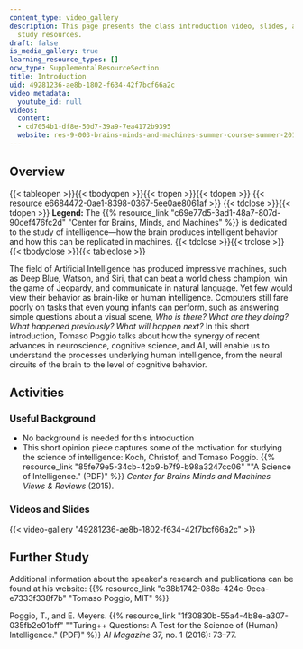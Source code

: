 ```yaml
---
content_type: video_gallery
description: This page presents the class introduction video, slides, and further
  study resources.
draft: false
is_media_gallery: true
learning_resource_types: []
ocw_type: SupplementalResourceSection
title: Introduction
uid: 49281236-ae8b-1802-f634-42f7bcf66a2c
video_metadata:
  youtube_id: null
videos:
  content:
  - cd7054b1-df8e-50d7-39a9-7ea4172b9395
  website: res-9-003-brains-minds-and-machines-summer-course-summer-2015
---
```

## Overview

{{< tableopen >}}{{< tbodyopen >}}{{< tropen >}}{{< tdopen >}}
{{< resource e6684472-0ae1-8398-0367-5ee0ae8061af >}}
{{< tdclose >}}{{< tdopen >}}
**Legend:** The {{% resource_link "c69e77d5-3ad1-48a7-807d-90cef476fc2d" "Center for Brains, Minds, and Machines" %}} is dedicated to the study of intelligence—how the brain produces intelligent behavior and how this can be replicated in machines.
{{< tdclose >}}{{< trclose >}}{{< tbodyclose >}}{{< tableclose >}}

The field of Artificial Intelligence has produced impressive machines, such as Deep Blue, Watson, and Siri, that can beat a world chess champion, win the game of Jeopardy, and communicate in natural language. Yet few would view their behavior as brain-like or human intelligence. Computers still fare poorly on tasks that even young infants can perform, such as answering simple questions about a visual scene, *Who is there? What are they doing? What happened previously?* *What will happen next?* In this short introduction, Tomaso Poggio talks about how the synergy of recent advances in neuroscience, cognitive science, and AI, will enable us to understand the processes underlying human intelligence, from the neural circuits of the brain to the level of cognitive behavior.

## Activities

### Useful Background

- No background is needed for this introduction
- This short opinion piece captures some of the motivation for studying the science of intelligence: Koch, Christof, and Tomaso Poggio. {{% resource_link "85fe79e5-34cb-42b9-b7f9-b98a3247cc06" "\"A Science of Intelligence.\" (PDF)" %}} *Center for Brains Minds and Machines Views & Reviews* (2015).

### Videos and Slides

{{< video-gallery "49281236-ae8b-1802-f634-42f7bcf66a2c" >}}

## Further Study

Additional information about the speaker's research and publications can be found at his website: {{% resource_link "e38b1742-088c-424c-9eea-e7333f338f7b" "Tomaso Poggio, MIT" %}}

Poggio, T., and E. Meyers. {{% resource_link "1f30830b-55a4-4b8e-a307-035fb2e01bff" "\"Turing++ Questions: A Test for the Science of (Human) Intelligence.\" (PDF)" %}} *AI Magazine* 37, no. 1 (2016): 73–77.